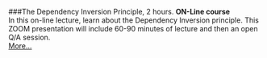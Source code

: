 ###The Dependency Inversion Principle, 2 hours.
**ON-Line course**<br>
In this on-line lecture, learn about the Dependency Inversion principle.  This ZOOM presentation
will include 60-90 minutes of lecture and then an open Q/A session.  
[More...](https://www.eventbrite.com/e/solid-weekly-with-uncle-bob-tickets-103444376916)